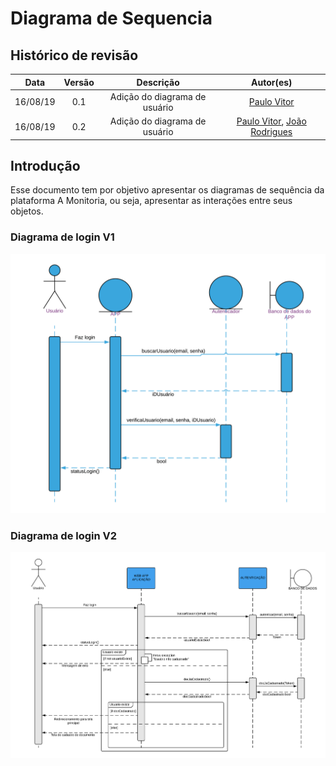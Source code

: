 # Diagrama de Sequencia

## Histórico de revisão

| Data | Versão | Descrição | Autor(es)|
|:----:|:------:|:---------:|:--------:|
| 16/08/19 | 0.1 | Adição do diagrama de usuário | [Paulo Vitor](https://github.com/PauloVitorRocha) |
| 16/08/19 | 0.2 | Adição do diagrama de usuário | [Paulo Vitor](https://github.com/PauloVitorRocha), [João Rodrigues](https://github.com/rjoao) |


## Introdução

Esse documento tem por objetivo apresentar os diagramas de sequência da plataforma A Monitoria, ou seja, apresentar as interações entre seus objetos.


### Diagrama de login V1
![Diagrama de login](./assets/img/DiagramaDeLogin.png)

### Diagrama de login V2
![Diagrama de login V2](./assets/img/Diagrama_de_sequencia_Login.png)